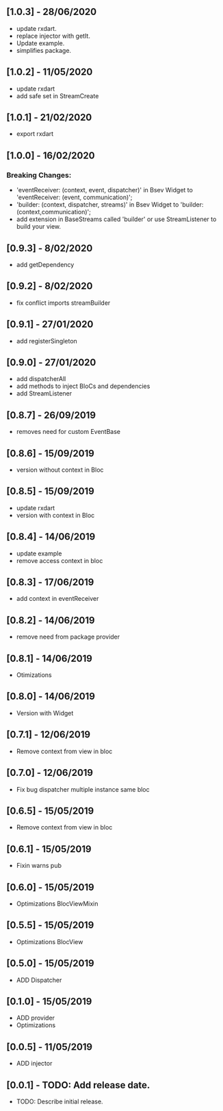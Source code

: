 ## [1.0.3] - 28/06/2020

* update rxdart.
* replace injector with getIt.
* Update example.
* simplifies package.

## [1.0.2] - 11/05/2020

* update rxdart
* add safe set in StreamCreate

## [1.0.1] - 21/02/2020

* export rxdart

## [1.0.0] - 16/02/2020

### Breaking Changes: 
- 'eventReceiver: (context, event, dispatcher)' in Bsev Widget to 'eventReceiver: (event, communication)';
- 'builder: (context, dispatcher, streams)' in Bsev Widget to 'builder: (context,communication)';
- add extension in BaseStreams called 'builder' or use StreamListener to build your view.

## [0.9.3] - 8/02/2020

* add getDependency

## [0.9.2] - 8/02/2020

* fix conflict imports streamBuilder

## [0.9.1] - 27/01/2020

* add registerSingleton

## [0.9.0] - 27/01/2020

* add dispatcherAll
* add methods to inject BloCs and dependencies
* add StreamListener

## [0.8.7] - 26/09/2019

* removes need for custom EventBase

## [0.8.6] - 15/09/2019

* version without context in Bloc

## [0.8.5] - 15/09/2019

* update rxdart
* version with context in Bloc

## [0.8.4] - 14/06/2019

* update example
* remove access context in bloc

## [0.8.3] - 17/06/2019

* add context in eventReceiver

## [0.8.2] - 14/06/2019

* remove need from package provider

## [0.8.1] - 14/06/2019

* Otimizations

## [0.8.0] - 14/06/2019

* Version with Widget

## [0.7.1] - 12/06/2019

* Remove context from view in bloc

## [0.7.0] - 12/06/2019

* Fix bug dispatcher multiple instance same bloc

## [0.6.5] - 15/05/2019

* Remove context from view in bloc

## [0.6.1] - 15/05/2019

* Fixin warns pub

## [0.6.0] - 15/05/2019

* Optimizations BlocViewMixin

## [0.5.5] - 15/05/2019

* Optimizations BlocView

## [0.5.0] - 15/05/2019

* ADD Dispatcher

## [0.1.0] - 15/05/2019

* ADD provider
* Optimizations

## [0.0.5] - 11/05/2019

* ADD injector

## [0.0.1] - TODO: Add release date.

* TODO: Describe initial release.
